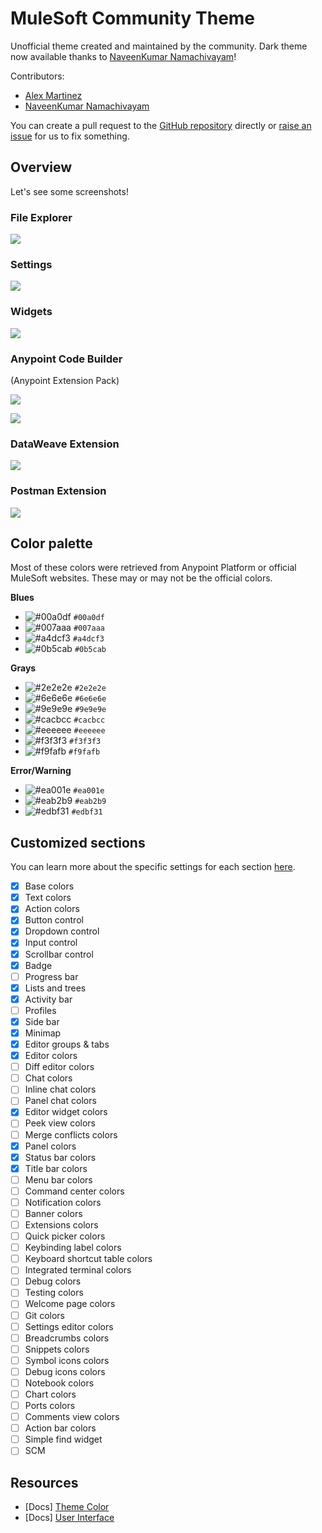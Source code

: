 # MuleSoft Community Theme

Unofficial theme created and maintained by the community. Dark theme now available thanks to [NaveenKumar Namachivayam](https://github.com/QAInsights)!

Contributors:
- [Alex Martinez](https://github.com/alexandramartinez)
- [NaveenKumar Namachivayam](https://github.com/QAInsights)

You can create a pull request to the [GitHub repository](https://github.com/ProstDev/mulesoft-community-theme) directly or [raise an issue](https://github.com/ProstDev/mulesoft-community-theme/issues) for us to fix something.

## Overview

Let's see some screenshots!

### File Explorer

![](/images/file_explorer-no_folder.png)

### Settings

![](/images/acb-settings.png)

### Widgets

![](/images/widgets.png)

### Anypoint Code Builder

(Anypoint Extension Pack)

![](/images/acb-develop_integration.png)

![](/images/acb-simple_flow.png)

### DataWeave Extension

![](/images/dwext_preview.png)

### Postman Extension

![](/images/postman-rq.png)

## Color palette

Most of these colors were retrieved from Anypoint Platform or official MuleSoft websites. These may or may not be the official colors.

**Blues**
- ![#00a0df](https://via.placeholder.com/15/00a0df/000000?text=+) `#00a0df` 
- ![#007aaa](https://via.placeholder.com/15/007aaa/000000?text=+) `#007aaa`
- ![#a4dcf3](https://via.placeholder.com/15/a4dcf3/000000?text=+) `#a4dcf3`
- ![#0b5cab](https://via.placeholder.com/15/0b5cab/000000?text=+) `#0b5cab`

**Grays**
- ![#2e2e2e](https://via.placeholder.com/15/2e2e2e/000000?text=+) `#2e2e2e`
- ![#6e6e6e](https://via.placeholder.com/15/6e6e6e/000000?text=+) `#6e6e6e`
- ![#9e9e9e](https://via.placeholder.com/15/9e9e9e/000000?text=+) `#9e9e9e`
- ![#cacbcc](https://via.placeholder.com/15/cacbcc/000000?text=+) `#cacbcc`
- ![#eeeeee](https://via.placeholder.com/15/eeeeee/000000?text=+) `#eeeeee`
- ![#f3f3f3](https://via.placeholder.com/15/f3f3f3/000000?text=+) `#f3f3f3`
- ![#f9fafb](https://via.placeholder.com/15/f9fafb/000000?text=+) `#f9fafb`

**Error/Warning**
- ![#ea001e](https://via.placeholder.com/15/ea001e/000000?text=+) `#ea001e`
- ![#eab2b9](https://via.placeholder.com/15/eab2b9/000000?text=+) `#eab2b9`
- ![#edbf31](https://via.placeholder.com/15/edbf31/000000?text=+) `#edbf31`


## Customized sections

You can learn more about the specific settings for each section [here](https://code.visualstudio.com/api/references/theme-color).

- [x] Base colors
- [x] Text colors
- [x] Action colors
- [x] Button control
- [x] Dropdown control
- [x] Input control
- [x] Scrollbar control
- [x] Badge
- [ ] Progress bar
- [x] Lists and trees
- [x] Activity bar
- [ ] Profiles
- [x] Side bar
- [x] Minimap
- [x] Editor groups & tabs
- [x] Editor colors
- [ ] Diff editor colors
- [ ] Chat colors
- [ ] Inline chat colors
- [ ] Panel chat colors
- [x] Editor widget colors
- [ ] Peek view colors
- [ ] Merge conflicts colors
- [x] Panel colors
- [x] Status bar colors
- [x] Title bar colors
- [ ] Menu bar colors
- [ ] Command center colors
- [ ] Notification colors
- [ ] Banner colors
- [ ] Extensions colors
- [ ] Quick picker colors
- [ ] Keybinding label colors
- [ ] Keyboard shortcut table colors
- [ ] Integrated terminal colors
- [ ] Debug colors
- [ ] Testing colors
- [ ] Welcome page colors
- [ ] Git colors
- [ ] Settings editor colors
- [ ] Breadcrumbs colors
- [ ] Snippets colors
- [ ] Symbol icons colors
- [ ] Debug icons colors
- [ ] Notebook colors
- [ ] Chart colors
- [ ] Ports colors
- [ ] Comments view colors
- [ ] Action bar colors
- [ ] Simple find widget
- [ ] SCM

## Resources

- [Docs] [Theme Color](https://code.visualstudio.com/api/references/theme-color)
- [Docs] [User Interface](https://code.visualstudio.com/docs/getstarted/userinterface)
